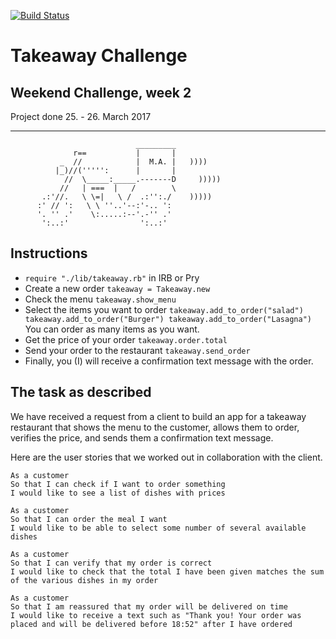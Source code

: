 [![Build Status](https://travis-ci.org/makersacademy/takeaway-challenge.svg?branch=master)](https://travis-ci.org/makersacademy/takeaway-challenge)

# Takeaway Challenge

## Weekend Challenge, week 2

Project done 25. - 26. March 2017
_____________________
```
                            _________
              r==           |       |
           _  //            |  M.A. |   ))))
          |_)//(''''':      |       |
            //  \_____:_____.-------D     )))))
           //   | ===  |   /        \
       .:'//.   \ \=|   \ /  .:'':./    )))))
      :' // ':   \ \ ''..'--:'-.. ':
      '. '' .'    \:.....:--'.-'' .'
       ':..:'                ':..:'

 ```

Instructions
-------

* ``require "./lib/takeaway.rb"`` in IRB or Pry
* Create a new order ``takeaway = Takeaway.new``
* Check the menu ``takeaway.show_menu``
* Select the items you want to order ``takeaway.add_to_order("salad") takeaway.add_to_order("Burger") takeaway.add_to_order("Lasagna")`` You can order as many items as you want.
* Get the price of your order ``takeaway.order.total``
* Send your order to the restaurant ``takeaway.send_order``
* Finally, you (I) will receive a confirmation text message with the order.

The task as described
-----
We have received a request from a client to build an app for a takeaway restaurant that shows the menu to the customer, allows them to order, verifies the price, and sends them a confirmation text message.

Here are the user stories that we worked out in collaboration with the client.

```
As a customer
So that I can check if I want to order something
I would like to see a list of dishes with prices

As a customer
So that I can order the meal I want
I would like to be able to select some number of several available dishes

As a customer
So that I can verify that my order is correct
I would like to check that the total I have been given matches the sum of the various dishes in my order

As a customer
So that I am reassured that my order will be delivered on time
I would like to receive a text such as "Thank you! Your order was placed and will be delivered before 18:52" after I have ordered
```
